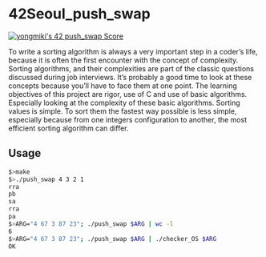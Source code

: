 # 42Seoul_push_swap
[![yongmiki's 42 push_swap Score](https://badge42.vercel.app/api/v2/cl3x3n267003009mk7325wwen/project/2508195)](https://github.com/JaeSeoKim/badge42)

To write a sorting algorithm is always a very important step in a coder’s life, because it
is often the first encounter with the concept of complexity.
Sorting algorithms, and their complexities are part of the classic questions discussed
during job interviews. It’s probably a good time to look at these concepts because you’ll
have to face them at one point.
The learning objectives of this project are rigor, use of C and use of basic algorithms.
Especially looking at the complexity of these basic algorithms.
Sorting values is simple. To sort them the fastest way possible is less simple, especially
because from one integers configuration to another, the most efficient sorting algorithm
can differ.

## Usage
```bash
$>make
$>./push_swap 4 3 2 1
rra
pb
sa
rra
pa
$>ARG="4 67 3 87 23"; ./push_swap $ARG | wc -l
6
$>ARG="4 67 3 87 23"; ./push_swap $ARG | ./checker_OS $ARG
OK
```
